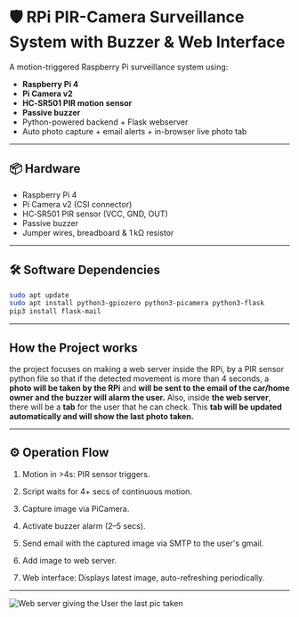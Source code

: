 # 🛡️ RPi PIR-Camera Surveillance System with Buzzer & Web Interface

A motion-triggered Raspberry Pi surveillance system using:
- **Raspberry Pi 4**
- **Pi Camera v2**
- **HC‑SR501 PIR motion sensor**
- **Passive buzzer**
- Python-powered backend + Flask webserver
- Auto photo capture + email alerts + in-browser live photo tab

---

## 📦 Hardware

- Raspberry Pi 4
- Pi Camera v2 (CSI connector)
- HC‑SR501 PIR sensor (VCC, GND, OUT)
- Passive buzzer
- Jumper wires, breadboard & 1 kΩ resistor

---

## 🛠️ Software Dependencies

```bash
sudo apt update
sudo apt install python3-gpiozero python3-picamera python3-flask
pip3 install flask-mail
```
---

## How the Project works

the project focuses on making a web server inside the RPi, by a PIR sensor python file so that if the detected movement is more than 4 seconds, a **photo will be taken by the RPi** and **will be sent to the email of the car/home owner and the buzzer will alarm the user.** Also, inside **the web server**, there will be a **tab** for the user that he can check. This **tab will be updated automatically and will show the last photo taken.**

---

## ⚙️ Operation Flow

1. Motion in >4s: PIR sensor triggers.

2. Script waits for 4+ secs of continuous motion.

3. Capture image via PiCamera.

4. Activate buzzer alarm (2–5 secs).

5. Send email with the captured image via SMTP to the user's gmail.

6. Add image to web server.

7. Web interface: Displays latest image, auto-refreshing periodically.

---

![Web server giving the User the last pic taken](https://github.com/user-attachments/assets/f5e61017-6ead-419c-bbce-8672b1b20227)
